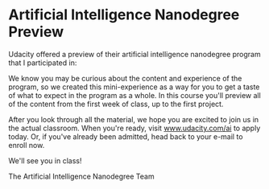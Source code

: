 # Artificial Intelligence Nanodegree Preview

Udacity offered a preview of their artificial intelligence nanodegree program that I participated in:

We know you may be curious about the content and experience of the program, so we created this mini-experience as a way for you to get a taste of what to expect in the program as a whole. In this course you'll preview all of the content from the first week of class, up to the first project.

After you look through all the material, we hope you are excited to join us in the actual classroom. When you're ready, visit www.udacity.com/ai to apply today. Or, if you've already been admitted, head back to your e-mail to enroll now.

We'll see you in class!

The Artificial Intelligence Nanodegree Team
